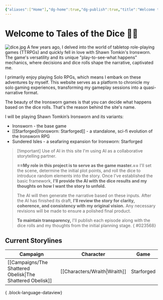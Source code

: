 ```yaml
---
{"aliases":["Home"],"dg-home":true,"dg-publish":true,"title":"Welcome to Tales of the Dice","dg-metatags":{"description":"stories from solo roleplaying game sessions","og-title":"Tales from the Dice"},"permalink":"/home/","metatags":{"description":"stories from solo roleplaying game sessions","og-title":"Tales from the Dice"},"tags":["gardenEntry"],"dgPassFrontmatter":true,"noteIcon":""}
---
```


# Welcome to Tales of the Dice 👋🏾 
![dice.jpg](/img/user/Images/dice.jpg)
A few years ago, I delved into the world of tabletop role-playing games (TTRPGs) and quickly fell in love with Shawn Tomkin's Ironsworn. The game's versatility and its unique "play-to-see-what happens" mechanics, where decisions and dice rolls shape the narrative, captivated me.

I primarily enjoy playing Solo RPGs, which means I embark on these adventures by myself. This website serves as a platform to chronicle my solo gaming experiences, transforming my gameplay sessions into a quasi-narrative format.

The beauty of the Ironsworn games is that you can decide what happens based on the dice rolls. That's the reason behind the site's name.

I will be playing Shawn Tomkin’s Ironsworn and its variants:
* Ironsworn - the base game
* [[Starforged\|Ironsworn: Starforged]] - a standalone, sci-fi evolution of the Ironsworn RPG
* Sundered Isles - a seafaring expansion for Ironsworn: Starforged

> [!important] Use of AI in this site
> I'm using AI as a collaborative storytelling partner.
> 
> **==My role in this project is to serve as the game master.==** I'll set the scene, determine the initial plot points, and roll the dice to introduce random elements into the story. Once I've established the basic framework, **I'll provide the AI with the dice results and my thoughts on how I want the story to unfold.**
> 
> The AI will then generate the narrative based on these inputs. After the AI has finished its draft, **I'll review the story for clarity, coherence, and consistency with my original vision.** Any necessary revisions will be made to ensure a polished final product.
> 
> **To maintain transparency,** I'll publish each episode along with the dice rolls and my thoughts from the initial planning stage.
{ #023568}


## Current Storylines

| Campaign                                                      | Character                        | Game       |
| ------------------------------------------------------------- | -------------------------------- | ---------- |
| [[Campaigns/The Shattered Obelisk\|The Shattered Obelisk]] | [[Characters/Wraith\|Wraith]] | Starforged |

{ .block-language-dataview}



